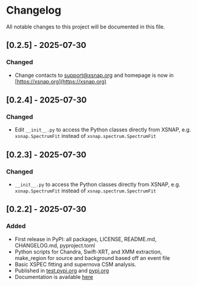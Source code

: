 # Changelog
All notable changes to this project will be documented in this file.

## [0.2.5] - 2025-07-30
### Changed
- Change contacts to support@xsnap.org and homepage is now in [https://xsnap.org](https://xsnap.org)


## [0.2.4] - 2025-07-30
### Changed
- Edit `__init__.py` to access the Python classes directly from XSNAP, e.g. `xsnap.SpectrumFit` instead of `xsnap.spectrum.SpectrumFit`

## [0.2.3] - 2025-07-30
### Changed
- `__init__.py` to access the Python classes directly from XSNAP, e.g. `xsnap.SpectrumFit` instead of `xsnap.spectrum.SpectrumFit`

## [0.2.2] - 2025-07-30
### Added
- First release in PyPI: all packages, LICENSE, README.md, CHANGELOG.md, pyproject.toml
- Python scripts for Chandra, Swift-XRT, and XMM extraction, make_region for source and background based off an event file
- Basic XSPEC fitting and supernova CSM analysis.
- Published in [test.pypi.org](https://test.pypi.org/p/xsnap) and [pypi.org](https://pypi.org/p/xsnap)
- Documentation is available [here](https://fercananything.github.io/XSNAP)